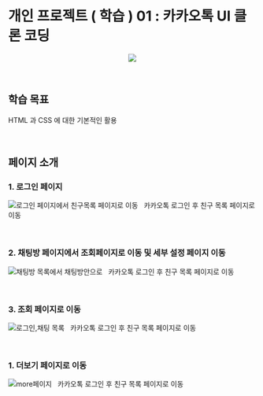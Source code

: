 # 개인 프로젝트 ( 학습 ) 01 : 카카오톡 UI 클론 코딩

<p align="center"><img src="https://play-lh.googleusercontent.com/8_0SDfkFXAFm12A7XEqkyChCdGC055J6fC8JR7qynNuO3qNOczIoNHo4U4lad8xYMJOL"></p>

&nbsp;

## 학습 목표

HTML 과 CSS 에 대한 기본적인 활용

&nbsp;

## 페이지 소개

### 1. 로그인 페이지
![로그인 페이지에서 친구목록 페이지로 이동](https://user-images.githubusercontent.com/82381946/164736706-99b3c2d0-6e6d-407b-bd2e-c66e8e4dc654.gif)
&nbsp;
카카오톡 로그인 후 친구 목록 페이지로 이동

&nbsp;

### 2. 채팅방 페이지에서 조회페이지로 이동 및 세부 설정 페이지 이동
![채팅방 목록에서 채팅방안으로](https://user-images.githubusercontent.com/82381946/164737067-20030471-d16f-4881-b046-dfadd916d2d5.gif)
&nbsp;
카카오톡 로그인 후 친구 목록 페이지로 이동


&nbsp;

### 3. 조회 페이지로 이동
![로그인,채팅 목록](https://user-images.githubusercontent.com/82381946/164737213-2b5eba44-6216-4aa5-bb39-6bb29e79dffb.gif)
&nbsp;
카카오톡 로그인 후 친구 목록 페이지로 이동

&nbsp;

### 1. 더보기 페이지로 이동
![more페이지](https://user-images.githubusercontent.com/82381946/164737408-98c53bd0-3810-492c-98e4-03a21ee3dc8e.gif)
&nbsp;
카카오톡 로그인 후 친구 목록 페이지로 이동


